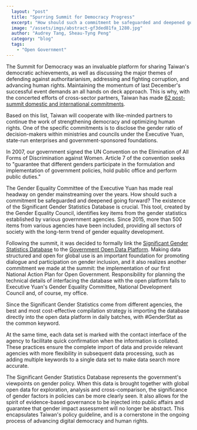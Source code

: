 ```yaml
---
  layout: "post"
  title: "Spurring Summit for Democracy Progress"
  excerpt: "How should such a commitment be safeguarded and deepened going forward? The existence of the Significant Gender Statistics Database is crucial. "
  image: "/assets/imgs/abstract-gf3ded81fa_1280.jpg"
  author: "Audrey Tang, Sheau-Tyng Peng"
  category: "blog"
  tags: 
    - "Open Government"
---
```


The Summit for Democracy was an invaluable platform for sharing Taiwan's democratic achievements, as well as discussing the major themes of defending against authoritarianism, addressing and fighting corruption, and advancing human rights. Maintaining the momentum of last December's successful event demands an all hands on deck approach. This is why, with the concerted efforts of cross-sector partners, Taiwan has made [62 post-summit domestic and international commitments](https://en.mofa.gov.tw/News_Content.aspx?n=1328&sms=273&s=97165).

Based on this list, Taiwan will cooperate with like-minded partners to continue the work of strengthening democracy and optimizing human rights. One of the specific commitments is to disclose the gender ratio of decision-makers within ministries and councils under the Executive Yuan, state-run enterprises and government-sponsored foundations.

In 2007, our government signed the UN Convention on the Elimination of All Forms of Discrimination against Women. Article 7 of the convention seeks to "guarantee that different genders participate in the formulation and implementation of government policies, hold public office and perform public duties."

The Gender Equality Committee of the Executive Yuan has made real headway on gender mainstreaming over the years. How should such a commitment be safeguarded and deepened going forward? The existence of the Significant Gender Statistics Database is crucial. This tool, created by the Gender Equality Council, identifies key items from the gender statistics established by various government agencies. Since 2015, more than 500 items from various agencies have been included, providing all sectors of society with the long-term trend of gender equality development.

Following the summit, it was decided to formally link the [Significant Gender Statistics Database](https://www.gender.ey.gov.tw/gecdb/) to the [Government Open Data Platform](https://data.gov.tw/en). Making data structured and open for global use is an important foundation for promoting dialogue and participation on gender inclusion, and it also realizes another commitment we made at the summit: the implementation of our first National Action Plan for Open Government. Responsibility for planning the technical details of interfacing the database with the open platform falls to Executive Yuan's Gender Equality Committee, National Development Council and, of course, my office.

Since the Significant Gender Statistics come from different agencies, the best and most cost-effective compilation strategy is importing the database directly into the open data platform in daily batches, with #GenderStat as the common keyword.

At the same time, each data set is marked with the contact interface of the agency to facilitate quick confirmation when the information is collated. These practices ensure the complete import of data and provide relevant agencies with more flexibility in subsequent data processing, such as adding multiple keywords to a single data set to make data search more accurate.

The Significant Gender Statistics Database represents the government's viewpoints on gender policy. When this data is brought together with global open data for exploration, analysis and cross-comparison, the significance of gender factors in policies can be more clearly seen. It also allows for the spirit of evidence-based governance to be injected into public affairs and guarantee that gender impact assessment will no longer be abstract. This encapsulates Taiwan's policy guideline, and is a cornerstone in the ongoing process of advancing digital democracy and human rights.
